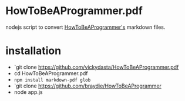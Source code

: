 # HowToBeAProgrammer.pdf


nodejs script to convert [HowToBeAProgrammer's](https://github.com/braydie/HowToBeAProgrammer) markdown files. 

# installation 

- `git clone https://github.com/vickydasta/HowToBeAProgrammer.pdf
- cd HowToBeAProgrammer.pdf
- `npm install markdown-pdf glob` 
- `git clone https://github.com/braydie/HowToBeAProgrammer
- node app.js 


